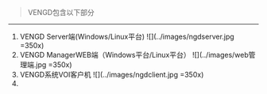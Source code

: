 <blockquote class="info">
	VENGD包含以下部分
</blockquote> 

* * * * *
1. VENGD Server端(Windows/Linux平台)
![](../images/ngdserver.jpg =350x)
2. VENGD ManagerWEB端（Windows平台/Linux平台）
![](../images/web管理端.jpg =350x)
3. VENGD系统VOI客户机
![](../images/ngdclient.jpg =350x)
4. 